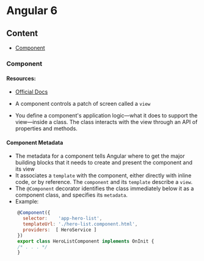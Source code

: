 # Angular 6

## Content
* [Component](#component)

### Component
#### Resources:
  - [Official Docs](https://angular.io/guide/architecture-components)

- A component controls a patch of screen called a `view`
- You define a component's application logic—what it does to support the view—inside a class. The class interacts with the view through an API of properties and methods.


#### Component Metadata
- The metadata for a component tells Angular where to get the major building blocks that it needs to create and present the component and its view
-  It associates a `template` with the component, either directly with inline code, or by reference. The `component` and its `template` describe a `view`.
- The `@Component` decorator identifies the class immediately below it as a component class, and specifies its `metadata`.
- Example:
```javascript
    @Component({
      selector:    'app-hero-list',
      templateUrl: './hero-list.component.html',
      providers:  [ HeroService ]
    })
    export class HeroListComponent implements OnInit {
    /* . . . */
    }
```
